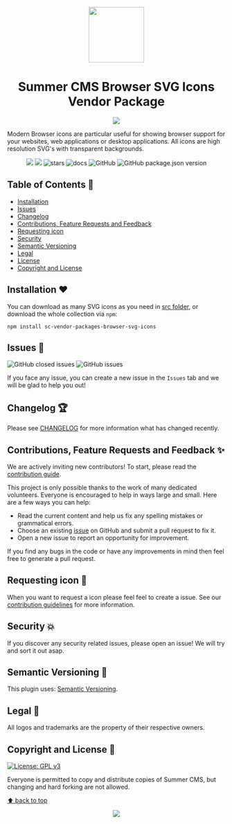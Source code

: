 <p align="center">
  <img src="https://github.com/summercms/sc-vendor-packages-browser-svg-icons/blob/master/assets/images/browser-icon.svg" width="128" height="128"/>
</p>

<h1 align="center">Summer CMS Browser SVG Icons Vendor Package</h1>

<p align="center"><img src="https://github.com/summercms/sc-vendor-packages-browser-svg-icons/blob/master/assets/images/cover.jpg" /></p>

Modern Browser icons are particular useful for showing browser support for your websites, web applications or desktop applications. All icons are high resolution SVG's with transparent backgrounds.

<p align="center"><img src="https://github.com/summercms/sc-vendor-packages-parser/blob/master/assets/images/code.svg"> <img src="https://github.com/summercms/sc-vendor-packages-browser-svg-icons/blob/master/assets/images/passing.svg"> <img src="https://github.com/summercms/sc-vendor-packages-parser/blob/master/assets/images/buttons/stars.svg" alt="stars"> <img src="https://github.com/summercms/sc-vendor-packages-parser/blob/master/assets/images/buttons/docs.svg" alt="docs"> <img alt="GitHub" src="https://img.shields.io/github/license/summercms/sc-vendor-packages-parser"> <img alt="GitHub package.json version" src="https://img.shields.io/github/package-json/v/summercms/sc-vendor-packages-browser-svg-icons"></p>

## Table of Contents 📑

- [Installation](#installation-)
- [Issues](#issues-)
- [Changelog](#changelog-)
- [Contributions, Feature Requests and Feedback](#contributions-feature-requests-and-feedback-)
- [Requesting icon](#requesting-icon-)
- [Security](#security-)
- [Semantic Versioning](#semantic-versioning-)
- [Legal](#legal-)
- [License](#license-)
- [Copyright and License](#copyright-and-license-)

## Installation ❤️

You can download as many SVG icons as you need in [src folder](https://github.com/summercms/sc-vendor-packages-browser-svg-icons/tree/master/src/svg), or download the whole collection via `npm`:

```shell
npm install sc-vendor-packages-browser-svg-icons
```

## Issues 🔨

<img alt="GitHub closed issues" src="https://img.shields.io/github/issues-closed-raw/summercms/sc-vendor-packages-browser-svg-icons?style=plastic"> <img alt="GitHub issues" src="https://img.shields.io/github/issues-raw/summercms/sc-vendor-packages-browser-svg-icons">

If you face any issue, you can create a new issue in the `Issues` tab and we will be glad to help you out!

## Changelog 🏆

Please see [CHANGELOG](https://github.com/summercms/sc-vendor-packages-browser-svg-icons/releases) for more information what has changed recently.

## Contributions, Feature Requests and Feedback ✨

We are actively inviting new contributors! To start, please read the [contribution guide](CONTRIBUTING.md).

This project is only possible thanks to the work of many dedicated volunteers. Everyone is encouraged to help in ways large and small. Here are a few ways you can help:

- Read the current content and help us fix any spelling mistakes or grammatical errors.
- Choose an existing [issue](https://github.com/summercms/sc-vendor-packages-browser-svg-icons/issues) on GitHub and submit a pull request to fix it.
- Open a new issue to report an opportunity for improvement.

If you find any bugs in the code or have any improvements in mind then feel free to generate a pull request.

## Requesting icon 🎁

When you want to request a icon please feel feel to create a issue. See our [contribution guidelines](CONTRIBUTING.md) for more information.

## Security 💥

If you discover any security related issues, please open an issue! We will try and sort it out asap.

## Semantic Versioning 🎁

This plugin uses: [Semantic Versioning](https://semver.org/).

## Legal 🔨

All logos and trademarks are the property of their respective owners.

## Copyright and License 📄

[![License: GPL v3](https://img.shields.io/badge/License-GPLv3-blue.svg)](https://www.gnu.org/licenses/gpl-3.0)

Everyone is permitted to copy and distribute copies of Summer CMS, but changing and hard forking are not allowed.

[⬆ back to top](#table-of-contents-)

<p align="center"><img src="https://github.com/summercms/sc-vendor-packages-browser-svg-icons/blob/master/assets/images/luv.png"></p>
